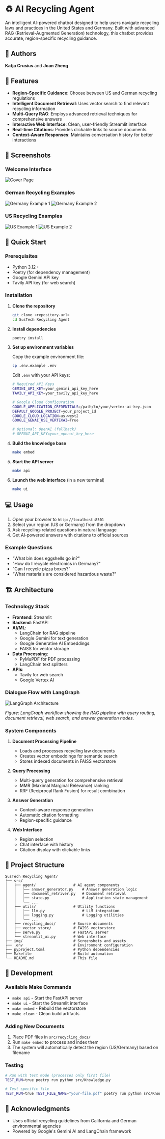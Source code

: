 # ♻️ AI Recycling Agent

An intelligent AI-powered chatbot designed to help users navigate recycling laws and practices in the United States and Germany. Built with advanced RAG (Retrieval-Augmented Generation) technology, this chatbot provides accurate, region-specific recycling guidance.

## 👥 Authors

**Katja Crusius** and **Joan Zheng**

## 🌟 Features

- **Region-Specific Guidance**: Choose between US and German recycling regulations
- **Intelligent Document Retrieval**: Uses vector search to find relevant recycling information
- **Multi-Query RAG**: Employs advanced retrieval techniques for comprehensive answers
- **Interactive Web Interface**: Clean, user-friendly Streamlit interface
- **Real-time Citations**: Provides clickable links to source documents
- **Context-Aware Responses**: Maintains conversation history for better interactions

## 📸 Screenshots

### Welcome Interface
![Cover Page](img/cover-page.png)

### German Recycling Examples
![Germany Example 1](img/germany-example-1.png)
![Germany Example 2](img/germany-example-2.png)

### US Recycling Examples
![US Example 1](img/US-example-1.png)
![US Example 2](img/US-example-2.png)


## 🚀 Quick Start

### Prerequisites

- Python 3.12+
- Poetry (for dependency management)
- Google Gemini API key
- Tavily API key (for web search)

### Installation

1. **Clone the repository**
   ```bash
   git clone <repository-url>
   cd SusTech Recycling Agent
   ```

2. **Install dependencies**
   ```bash
   poetry install
   ```

3. **Set up environment variables**

   Copy the example environment file:
   ```bash
   cp .env.example .env
   ```

   Edit `.env` with your API keys:
   ```bash
   # Required API Keys
   GEMINI_API_KEY=your_gemini_api_key_here
   TAVILY_API_KEY=your_tavily_api_key_here

   # Google Cloud Configuration
   GOOGLE_APPLICATION_CREDENTIALS=/path/to/your/vertex-ai-key.json
   DEFAULT_GOOGLE_PROJECT=your_project_id
   GOOGLE_CLOUD_LOCATION=us-west2
   GOOGLE_GENAI_USE_VERTEXAI=True

   # Optional: OpenAI (fallback)
   # OPENAI_API_KEY=your_openai_key_here
   ```

4. **Build the knowledge base**
   ```bash
   make embed
   ```

5. **Start the API server**
   ```bash
   make api
   ```

6. **Launch the web interface** (in a new terminal)
   ```bash
   make ui
   ```

## 💻 Usage

1. Open your browser to `http://localhost:8501`
2. Select your region (US or Germany) from the dropdown
3. Ask recycling-related questions in natural language
4. Get AI-powered answers with citations to official sources

### Example Questions

- "What bin does eggshells go in?"
- "How do I recycle electronics in Germany?"
- "Can I recycle pizza boxes?"
- "What materials are considered hazardous waste?"

## 🏗️ Architecture

### Technology Stack

- **Frontend**: Streamlit
- **Backend**: FastAPI
- **AI/ML**:
  - LangChain for RAG pipeline
  - Google Gemini for text generation
  - Google Generative AI Embeddings
  - FAISS for vector storage
- **Data Processing**:
  - PyMuPDF for PDF processing
  - LangChain text splitters
- **APIs**:
  - Tavily for web search
  - Google Vertex AI

### Dialogue Flow with LangGraph

![LangGraph Architecture](langgraph.png)

*Figure: LangGraph workflow showing the RAG pipeline with query routing, document retrieval, web search, and answer generation nodes.*

### System Components

1. **Document Processing Pipeline**
   - Loads and processes recycling law documents
   - Creates vector embeddings for semantic search
   - Stores indexed documents in FAISS vectorstore

2. **Query Processing**
   - Multi-query generation for comprehensive retrieval
   - MMR (Maximal Marginal Relevance) ranking
   - RRF (Reciprocal Rank Fusion) for result combination

3. **Answer Generation**
   - Context-aware response generation
   - Automatic citation formatting
   - Region-specific guidance

4. **Web Interface**
   - Region selection
   - Chat interface with history
   - Citation display with clickable links

## 📁 Project Structure

```
SusTech Recycling Agent/
├── src/
│   ├── agent/                 # AI agent components
│   │   ├── answer_generator.py    # Answer generation logic
│   │   ├── document_retriver.py   # Document retrieval
│   │   ├── state.py               # Application state management
│   │   └── ...
│   ├── utils/                 # Utility functions
│   │   ├── llm.py                 # LLM integration
│   │   ├── logging.py             # Logging utilities
│   │   └── ...
│   ├── recycling_docs/        # Source documents
│   ├── vector_store/          # FAISS vectorstore
│   ├── serve.py               # FastAPI server
│   └── streamlit_ui.py        # Web interface
├── img/                       # Screenshots and assets
├── .env                       # Environment configuration
├── pyproject.toml             # Python dependencies
├── Makefile                   # Build automation
└── README.md                  # This file
```

## 🔧 Development

### Available Make Commands

- `make api` - Start the FastAPI server
- `make ui` - Start the Streamlit interface
- `make embed` - Rebuild the vectorstore
- `make clean` - Clean build artifacts

### Adding New Documents

1. Place PDF files in `src/recycling_docs/`
2. Run `make embed` to process and index them
3. The system will automatically detect the region (US/Germany) based on filename

### Testing

```bash
# Run with test mode (processes only first file)
TEST_RUN=true poetry run python src/Knowledge.py

# Test specific file
TEST_RUN=true TEST_FILE_NAME="your-file.pdf" poetry run python src/Knowledge.py
```


## 🙏 Acknowledgments

- Uses official recycling guidelines from California and German environmental agencies
- Powered by Google's Gemini AI and LangChain framework
